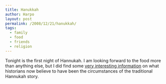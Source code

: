 ```yaml
---
title: Hanukkah
author: Harpo
layout: post
permalink: /2008/12/21/hanukkah/
tags:
  - family
  - food
  - friends
  - religion
---
```

Tonight is the first night of Hannukah. I am looking forward to the food more than anything else, but I did find some <a href="http://en.wikipedia.org/wiki/Hanukkah" target="_blank">very interesting information</a> on what historians now believe to have been the circumstances of the traditional Hannukah story.